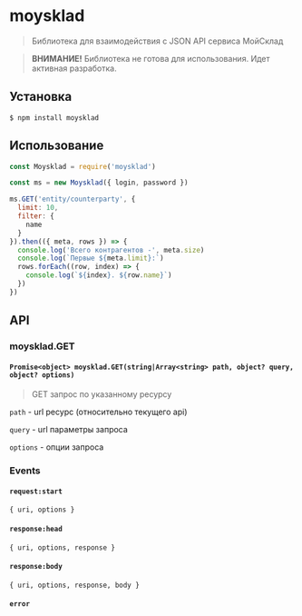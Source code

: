 moysklad
========

> Библиотека для взаимодействия с JSON API сервиса МойСклад

> **ВНИМАНИЕ!** Библиотека не готова для использования. Идет активная разработка.

## Установка

```
$ npm install moysklad
```

## Использование

```js
const Moysklad = require('moysklad')

const ms = new Moysklad({ login, password })

ms.GET('entity/counterparty', {
  limit: 10,
  filter: {
    name
  }
}).then(({ meta, rows }) => {
  console.log('Всего контрагентов -', meta.size)
  console.log(`Первые ${meta.limit}:`)
  rows.forEach((row, index) => {
    console.log(`${index}. ${row.name}`)
  })
})
```
## API

### moysklad.GET

#### `Promise<object> moysklad.GET(string|Array<string> path, object? query, object? options)`

> GET запрос по указанному ресурсу

`path` - url ресурс (относительно текущего api)

`query` - url параметры запроса

`options` - опции запроса

### Events

#### `request:start`

``` { uri, options } ```

#### `response:head`

``` { uri, options, response } ```

#### `response:body`

``` { uri, options, response, body } ```

#### `error`
